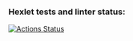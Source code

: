 ### Hexlet tests and linter status:
[![Actions Status](https://github.com/zhorman/frontend-project-44/actions/workflows/hexlet-check.yml/badge.svg)](https://github.com/zhorman/frontend-project-44/actions)